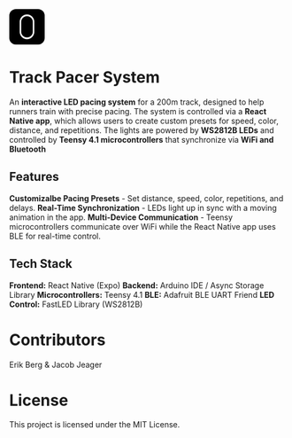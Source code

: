 <img src="https://github.com/erikberrg/track-pacer/blob/main/assets/images/logo.svg" width="64" style="border-radius: 12px">

# Track Pacer System
An **interactive LED pacing system** for a 200m track, designed to help runners train with precise pacing.  The system is controlled via a **React Native app**, which allows users to create custom presets for speed, color, distance, and repetitions.  The lights are powered by **WS2812B LEDs** and controlled by **Teensy 4.1 microcontrollers** that synchronize via **WiFi and Bluetooth**

## Features
**Customizalbe Pacing Presets** - Set distance, speed, color, repetitions, and delays.
**Real-Time Synchronization** - LEDs light up in sync with a moving animation in the app.
**Multi-Device Communication** - Teensy microcontrollers communicate over WiFi while the React Native app uses BLE for real-time control.

## Tech Stack
**Frontend:** React Native (Expo)
**Backend:** Arduino IDE / Async Storage Library
**Microcontrollers:** Teensy 4.1
**BLE:** Adafruit BLE UART Friend
**LED Control:** FastLED Library (WS2812B)

# Contributors
Erik Berg & Jacob Jeager

# License
This project is licensed under the MIT License.
